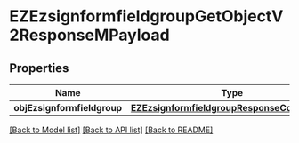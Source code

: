 # EZEzsignformfieldgroupGetObjectV2ResponseMPayload

## Properties
Name | Type | Description | Notes
------------ | ------------- | ------------- | -------------
**objEzsignformfieldgroup** | [**EZEzsignformfieldgroupResponseCompound***](EZEzsignformfieldgroupResponseCompound.md) |  | 

[[Back to Model list]](../README.md#documentation-for-models) [[Back to API list]](../README.md#documentation-for-api-endpoints) [[Back to README]](../README.md)


